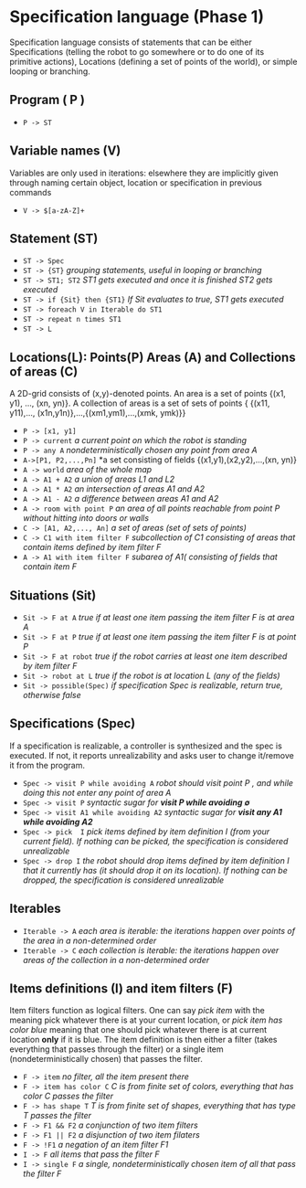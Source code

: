 # Specification language (Phase 1)
Specification language consists of statements that can be either Specifications (telling the robot to go somewhere or to do one of its primitive actions), Locations (defining a set of points of the world), or simple looping or branching.

## Program ( P )
 
  - `P -> ST`

## Variable names (V)
Variables are only used in iterations: elsewhere they are implicitly given through naming certain object, location or specification in previous commands

  - `V -> $[a-zA-Z]+`

## Statement (ST)
 
 - `ST -> Spec`
 - `ST -> {ST}` *grouping statements, useful in looping or branching*
 - `ST -> ST1; ST2` *ST1 gets executed and once it is finished ST2 gets executed*
 - `ST -> if {Sit} then {ST1}`  *If Sit evaluates to true, ST1 gets executed*
 - `ST -> foreach V in Iterable do ST1`
 - `ST -> repeat n times ST1`
 - `ST -> L`

## Locations(L): Points(P) Areas (A) and Collections of areas (C)
A 2D-grid consists of (x,y)-denoted points. An area is a set of points {(x1, y1), ..., (xn, yn)}. A collection of areas is a set of sets of points { {(x11, y11),..., (x1n,y1n)},...,{(xm1,ym1),...,(xmk, ymk)}}

  - `P -> [x1, y1]`
  - `P -> current` *a current point on which the robot is standing*
  - `P -> any A` *nondeterministically chosen any point from area A*
  - `A->[P1, P2,...,Pn]` *a set consisting of fields {(x1,y1),(x2,y2),...,(xn, yn)}
  - `A -> world` *area of the whole map*
  - `A -> A1 + A2` *a union of areas L1 and L2*
  - `A -> A1 * A2` *an intersection of areas A1 and A2*
  - `A -> A1 - A2` *a difference between areas A1 and A2*
  - `A -> room with point P` *an area of all points reachable from point P without hitting into doors or walls*
  - `C -> [A1, A2,..., An]` *a set of areas (set of sets of points)*
  - `C -> C1 with item filter F` *subcollection of C1 consisting of areas that contain items defined by item filter F*
  - `A -> A1 with item filter F` *subarea of A1( consisting of fields that contain item F*


## Situations (Sit)
 
 - `Sit -> F at A` *true if at least one item passing the item filter F is at area A*
 - `Sit -> F at P` *true if at least one item passing the item filter F is at point P*
 - `Sit -> F at robot` *true if the robot carries at least one item described by item filter F*
 - `Sit -> robot at L` *true if the robot is at location L (any of the fields)*
 - `Sit -> possible(Spec)` *if specification Spec is realizable, return true, otherwise false*

## Specifications (Spec)
If a specification is realizable, a controller is synthesized and the spec is executed. If not, it reports unrealizability and asks user to change it/remove it from the program. 
 
  - `Spec -> visit P while avoiding A`  *robot should visit point P , and while doing this not enter any point of area A* 
  - `Spec -> visit P`  *syntactic sugar for __visit P while avoiding $`\emptyset`$__* 
  - `Spec -> visit A1 while avoiding A2` *syntactic sugar for __visit any A1 while avoiding A2__*
  - `Spec -> pick  I` *pick items defined by item definition I (from your current field). If nothing can be picked, the specification is considered unrealizable*
  - `Spec -> drop I` *the robot should drop items defined by item definition I that it currently has (it should drop it on its location). If nothing can be dropped, the specification is considered unrealizable*

## Iterables 
 - `Iterable -> A` *each area is iterable: the iterations happen over points of the area in a non-determined order*
 - `Iterable -> C` *each collection is iterable: the iterations happen over areas of the collection in a non-determined order*


## Items definitions (I) and item filters (F)
Item filters function as logical filters. One can say _pick item_ with the meaning pick whatever there is at your current location, or _pick item has color blue_ meaning that one should pick whatever there is at current location **only** if it is blue. The item definition is then either a filter (takes everything that passes through the filter) or a single item (nondeterministically chosen) that passes the filter.

  - `F -> item` _no filter, all the item present there_
  - `F -> item has color C` _C is from finite set of colors, everything that has color C passes the filter_
  - `F -> has shape T` _T is from finite set of shapes, everything that has type T passes the filter_
  - `F -> F1 && F2`  _a conjunction of two item filters_
  - `F -> F1 || F2` _a disjunction of two item filaters_
  - `F -> !F1` _a negation of an item filter F1_
  - `I -> F` _all items that pass the filter F_
  - `I -> single F` _a single, nondeterministically chosen item of all that pass the filter F_

